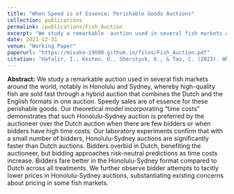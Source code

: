 ```yaml
---
title: "When Speed is of Essence: Perishable Goods Auctions"
collection: publications
permalink: /publications/Fish_Auction
excerpt: "We study a remarkable  auction used in several fish markets around the world, notably in Honolulu and Sydney, whereby high-quality fish are sold fast through a hybrid auction that combines the Dutch and the English formats in one auction. Speedy sales are of essence for these perishable goods. Our theoretical model incorporating &ldquo;time costs&rdquo; demonstrates that such Honolulu-Sydney auction is preferred by the auctioneer over the Dutch auction when there are few bidders or when bidders have high time costs. Our laboratory experiments confirm that with a small number of bidders, Honolulu-Sydney auctions are significantly faster than Dutch auctions. Bidders overbid in Dutch, benefiting the auctioneer, but bidding approaches risk-neutral predictions as time costs increase. Bidders fare better in the Honolulu-Sydney format compared to Dutch across all treatments. We further observe  bidder attempts to tacitly lower prices in Honolulu-Sydney auctions, substantiating existing concerns about pricing in some fish markets."
date: 2023-12-31
venue: "Working Paper"
paperurl: "https://misaka-19090.github.io/files/Fish_Auction.pdf"
citation: "Hafalir, I., Kesten, O., Sherstyuk, K., & Tao, C. (2023). When Speed is of Essence: Perishable Goods Auctions (No. 202310)."
---
```


__Abstract:__ We study a remarkable  auction used in several fish markets around the world, notably in Honolulu and Sydney, whereby high-quality fish are sold fast through a hybrid auction that combines the Dutch and the English formats in one auction. Speedy sales are of essence for these perishable goods. Our theoretical model incorporating &ldquo;time costs&rdquo; demonstrates that such Honolulu-Sydney auction is preferred by the auctioneer over the Dutch auction when there are few bidders or when bidders have high time costs. Our laboratory experiments confirm that with a small number of bidders, Honolulu-Sydney auctions are significantly faster than Dutch auctions. Bidders overbid in Dutch, benefiting the auctioneer, but bidding approaches risk-neutral predictions as time costs increase. Bidders fare better in the Honolulu-Sydney format compared to Dutch across all treatments. We further observe  bidder attempts to tacitly lower prices in Honolulu-Sydney auctions, substantiating existing concerns about pricing in some fish markets.